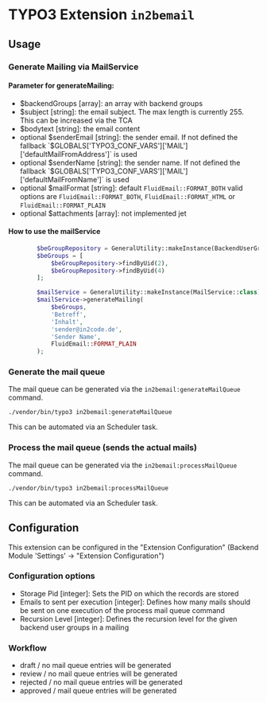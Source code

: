 # TYPO3 Extension `in2bemail`

## Usage

### Generate Mailing via MailService

#### Parameter for generateMailing:

- $backendGroups [array]: an array with backend groups
- $subject [string]: the email subject. The max length is currently 255. This can be increased via the TCA
- $bodytext [string]: the email content
- optional $senderEmail [string]: the sender email. If not defined the fallback `$GLOBALS['TYPO3_CONF_VARS']['MAIL']['defaultMailFromAddress']` is used
- optional $senderName [string]: the sender name. If not defined the fallback `$GLOBALS['TYPO3_CONF_VARS']['MAIL']['defaultMailFromName']` is used
- optional $mailFormat [string]: default `FluidEmail::FORMAT_BOTH` valid options are `FluidEmail::FORMAT_BOTH`,  `FluidEmail::FORMAT_HTML` or `FluidEmail::FORMAT_PLAIN`
- optional $attachments [array]: not implemented jet

#### How to use the mailService

```php
        $beGroupRepository = GeneralUtility::makeInstance(BackendUserGroupRepository::class);
        $beGroups = [
            $beGroupRepository->findByUid(2),
            $beGroupRepository->findByUid(4)
        ];

        $mailService = GeneralUtility::makeInstance(MailService::class);
        $mailService->generateMailing(
            $beGroups,
            'Betreff',
            'Inhalt',
            'sender@in2code.de',
            'Sender Name',
            FluidEmail::FORMAT_PLAIN
        );
```

### Generate the mail queue 

The mail queue can be generated via the `in2bemail:generateMailQueue` command.

```
./vendor/bin/typo3 in2bemail:generateMailQueue
```

This can be automated via an Scheduler task.

### Process the mail queue (sends the actual mails)

The mail queue can be generated via the `in2bemail:processMailQueue` command.

```
./vendor/bin/typo3 in2bemail:processMailQueue
```

This can be automated via an Scheduler task.

## Configuration

This extension can be configured in the "Extension Configuration" (Backend Module 'Settings' -> "Extension Configuration")

### Configuration options

- Storage Pid [integer]: Sets the PID on which the records are stored
- Emails to sent per execution [integer]: Defines how many mails should be sent on one execution of the process mail queue command
- Recursion Level [integer]: Defines the recursion level for the given backend user groups in a mailing

### Workflow

- draft / no mail queue entries will be generated
- review / no mail queue entries will be generated
- rejected / no mail queue entries will be generated
- approved / mail queue entries will be generated
